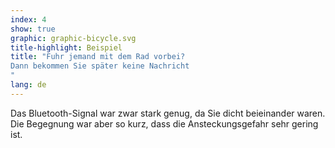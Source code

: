 ```yaml
---
index: 4
show: true
graphic: graphic-bicycle.svg
title-highlight: Beispiel
title: "Fuhr jemand mit dem Rad vorbei?
Dann bekommen Sie später keine Nachricht
"
lang: de
---
```


Das Bluetooth-Signal war zwar stark genug, da Sie dicht beieinander waren. Die Begegnung war aber so kurz, dass die Ansteckungsgefahr sehr gering ist.
